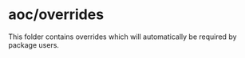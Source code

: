 # aoc/overrides

This folder contains overrides which will automatically be required by package users.

